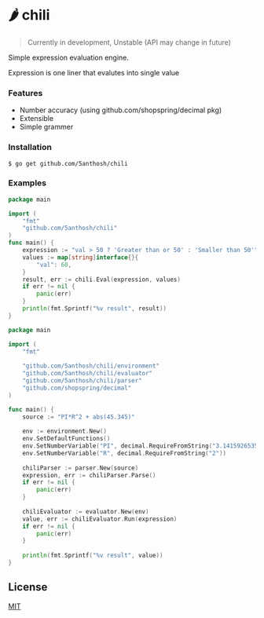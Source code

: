 # 🌶️ chili
> Currently in development, Unstable (API may change in future)

Simple expression evaluation engine.

Expression is one liner that evalutes into single value

### Features

- Number accuracy  (using github.com/shopspring/decimal pkg)
- Extensible
- Simple grammer

### Installation

```shell
$ go get github.com/5anthosh/chili
```

### Examples

```go
package main

import (
    "fmt"
    "github.com/5anthosh/chili"
)
func main() {
    expression := "val > 50 ? 'Greater than or 50' : 'Smaller than 50'"
    values := map[string]interface{}{
        "val": 60,
    }
    result, err := chili.Eval(expression, values)
    if err != nil {
        panic(err)
    }
    println(fmt.Sprintf("%v result", result))
}
```

```go
package main

import (
	"fmt"
    
	"github.com/5anthosh/chili/environment"
	"github.com/5anthosh/chili/evaluator"
	"github.com/5anthosh/chili/parser"
	"github.com/shopspring/decimal"
)

func main() {
	source := "PI*R^2 + abs(45.345)"
    
	env := environment.New()
	env.SetDefaultFunctions()
	env.SetNumberVariable("PI", decimal.RequireFromString("3.1415926535897932385"))
	env.SetNumberVariable("R", decimal.RequireFromString("2"))
    
	chiliParser := parser.New(source)
	expression, err := chiliParser.Parse()
	if err != nil {
        panic(err)
	}
    
	chiliEvaluator := evaluator.New(env)
	value, err := chiliEvaluator.Run(expression)
	if err != nil {
        panic(err)
	}
    
    println(fmt.Sprintf("%v result", value))
}
```

## License

[MIT](https://github.com/5anthosh/chili/blob/main/LICENSE)

